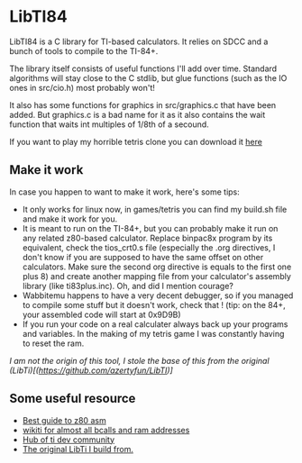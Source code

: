 LibTI84
=====

LibTI84 is a C library for TI-based calculators. It relies on SDCC and a bunch of tools to compile to the TI-84+.

The library itself consists of useful functions I'll add over time. Standard algorithms will stay close to the C stdlib, but glue functions (such as the IO ones in src/cio.h) most probably won't!

It also has some functions for graphics in src/graphics.c that have been added. But graphics.c is a bad name for it as it also contains the wait function that waits int multiples of 1/8th of a secound.


If you want to play my horrible tetris clone you can download it [here](https://github.com/HeronErin/LibTi84/raw/master/games/tetris/tetris.8xp)


Make it work
------------

In case you happen to want to make it work, here's some tips:

* It only works for linux now, in games/tetris you can find my build.sh file and make it work for you.
* It is meant to run on the TI-84+, but you can probably make it run on any related z80-based calculator. Replace binpac8x program by its equivalent, check the tios_crt0.s file (especially the .org directives, I don't know if you are supposed to have the same offset on other calculators. Make sure the second org directive is equals to the first one plus 8) and create another mapping file from your calculator's assembly library (like ti83plus.inc). Oh, and did I mention courage?
* Wabbitemu happens to have a very decent debugger, so if you managed to compile some stuff but it doesn't work, check that ! (tip: on the 84+, your assembled code will start at 0x9D9B)
* If you run your code on a real calculater always back up your programs and variables. In the making of my tetris game I was constantly having to reset the ram.



_I am not the origin of this tool, I stole the base of this from the original (LibTi)[(https://github.com/azertyfun/LibTI)]_


Some useful resource
------------
* [Best guide to z80 asm](https://taricorp.gitlab.io/83pa28d/index.html)
* [wikiti for almost all bcalls and ram addresses](https://wikiti.brandonw.net/index.php?title=Calculator_Documentation)
* [Hub of ti dev community](https://www.cemetech.net/tools/ti84p)
* [The original LibTi I build from.](https://github.com/azertyfun/LibTI)
